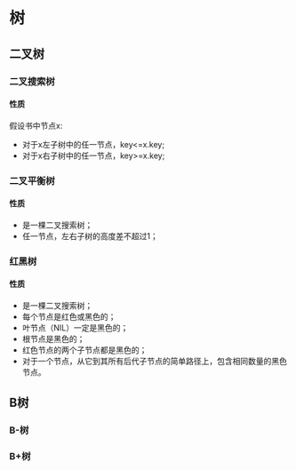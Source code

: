 # 树

## 二叉树

### 二叉搜索树

#### 性质

假设书中节点x:

* 对于x左子树中的任一节点，key<=x.key;
* 对于x右子树中的任一节点，key>=x.key;

### 二叉平衡树

#### 性质

* 是一棵二叉搜索树；
* 任一节点，左右子树的高度差不超过1；

### 红黑树

#### 性质

* 是一棵二叉搜索树；
* 每个节点是红色或黑色的；
* 叶节点（NIL）一定是黑色的；
* 根节点是黑色的；
* 红色节点的两个子节点都是黑色的；
* 对于一个节点，从它到其所有后代子节点的简单路径上，包含相同数量的黑色节点。 

## B树

### B-树

### B+树
